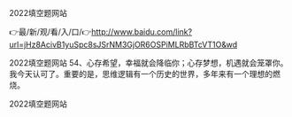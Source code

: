 2022填空题网站

👉最/新/观/看/入/口/👉http://www.baidu.com/link?url=jHz8AcivB1yuSpc8sJSrNM3GjOR6OSPiMLRbBTcVT1O&wd

2022填空题网站	54、心存希望，幸福就会降临你；心存梦想，机遇就会笼罩你。
我今天认可了。重要的是，思维逻辑有一个历史的世界，多年来有一个理想的燃烧。


2022填空题网站
